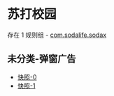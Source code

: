 # 苏打校园

存在 1 规则组 - [com.sodalife.sodax](/src/apps/com.sodalife.sodax.ts)

## 未分类-弹窗广告

- [快照-0](https://i.gkd.li/i/13400643)
- [快照-1](https://i.gkd.li/i/13400653)
